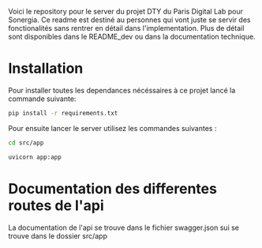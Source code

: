 Voici le repository pour le server du projet DTY du Paris Digital Lab pour Sonergia.
Ce readme est destiné au personnes qui vont juste se servir des fonctionalités sans rentrer en détail dans l'implementation.
Plus de détail sont disponibles dans le README_dev ou dans la documentation technique.

# Installation

Pour installer toutes les dependances nécéssaires à ce projet lancé la commande suivante:

```bash
pip install -r requirements.txt
```

Pour ensuite lancer le server utilisez les commandes suivantes :

```bash
cd src/app

uvicorn app:app
```

# Documentation des differentes routes de l'api

La documentation de l'api se trouve dans le fichier swagger.json sui se trouve dans le dossier src/app
